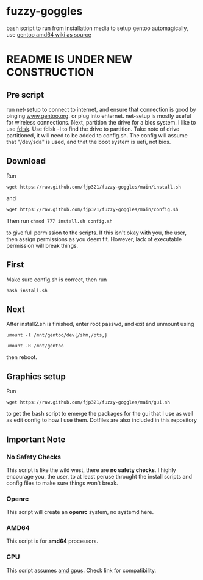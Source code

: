 # fuzzy-goggles
bash script to run from installation media to setup gentoo automagically, use [gentoo amd64 wiki as source](https://wiki.gentoo.org/wiki/Handbook:AMD64)

# README IS UNDER NEW CONSTRUCTION

## Pre script
run net-setup to connect to internet, and ensure that connection is good by pinging www.gentoo.org. or plug into ehternet. net-setup is mostly useful for wireless connections. Next, partition the drive for a bios system. I like to use [fdisk](https://wiki.gentoo.org/wiki/Handbook:AMD64/Installation/Disks#Partitioning_the_disk_with_GPT_for_UEFI). Use fdisk -l to find the drive to partition. Take note of drive partitioned, it will need to be added to config.sh. The config will assume that "/dev/sda" is used, and that the boot system is uefi, not bios.
## Download
Run 

`wget https://raw.github.com/fjp321/fuzzy-goggles/main/install.sh`

and 

`wget https://raw.github.com/fjp321/fuzzy-goggles/main/config.sh`

Then run 
`chmod 777 install.sh config.sh`

to give full permission to the scripts. If this isn't okay with you, the user, then assign permissions as you deem fit. However, lack of executable permission will break things. 
## First
Make sure config.sh is correct, then run

`bash install.sh`
## Next

After install2.sh is finished, enter root passwd, and exit and unmount using

`umount -l /mnt/gentoo/dev{/shm,/pts,}`

`umount -R /mnt/gentoo` 

then reboot.

## Graphics setup

Run 

`wget https://raw.github.com/fjp321/fuzzy-goggles/main/gui.sh`

to get the bash script to emerge the packages for the gui that I use as well as edit config to how I use them. Dotfiles are also included in this repository


## Important Note
### No Safety Checks
This script is like the wild west, there are **no safety checks**. I highly encourage you, the user, to at least peruse throught the install scripts and config files to make sure things won't break.
### Openrc
This script will create an **openrc** system, no systemd here.
### AMD64 
This script is for **amd64** processors.
### GPU
This script assumes [amd gpus](https://wiki.gentoo.org/wiki/AMDGPU#USE_flags). Check link for compatibility. 
